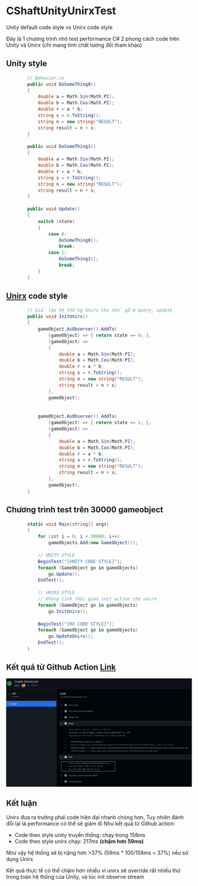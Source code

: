 # CShaftUnityUnirxTest
Unity default code style vs Unirx code style

Đây là 1 chương trình nhỏ test performance C# 2 phong cách code trên Unity và Unirx (chỉ mang tính chất tương đối tham khảo)

## Unity style
```C#
        // Behavior.cs
        public void DoSomeThing0()
        {
            double a = Math.Sin(Math.PI);
            double b = Math.Cos(Math.PI);
            double r = a * b;
            string s = r.ToString();
            string n = new string("RESULT");
            string result = n + s;
        }

        public void DoSomeThing1()
        {
            double a = Math.Sin(Math.PI);
            double b = Math.Cos(Math.PI);
            double r = a * b;
            string s = r.ToString();
            string n = new string("RESULT");
            string result = n + s;
        }
        
        public void Update()
        {
            switch (state)
            {
                case 0:
                    DoSomeThing0();
                    break;
                case 1:
                    DoSomeThing1();
                    break;
            }
        }
```

## [Unirx](https://github.com/neuecc/UniRx) code style
```C#
        // Giả lập hệ thống Unirx thu nhỏ gồm query, update
        public void InitUnirx()
        {
            gameObject.AsObserver().AddTo(
                (gameObject) => { return state == 0; },
                (gameObject) =>
                {
                    double a = Math.Sin(Math.PI);
                    double b = Math.Cos(Math.PI);
                    double r = a * b;
                    string s = r.ToString();
                    string n = new string("RESULT");
                    string result = n + s;
                },
                gameObject);


            gameObject.AsObserver().AddTo(
                (gameObject) => { return state == 1; },
                (gameObject) =>
                {
                    double a = Math.Sin(Math.PI);
                    double b = Math.Cos(Math.PI);
                    double r = a * b;
                    string s = r.ToString();
                    string n = new string("RESULT");
                    string result = n + s;
                },
                gameObject);
        }
```

## Chương trình test trên 30000 gameobject
```C#
        static void Main(string[] args)
        {
            for (int i = 0; i < 30000; i++)
                gameObjects.Add(new GameObject());

            // UNITY STYLE
            BeginTest("[UNITY CODE STYLE]");
            foreach (GameObject go in gameObjects)
                go.Update();
            EndTest();

            // UNIRX STYLE
            // Không tính thời gian init action cho unirx
            foreach (GameObject go in gameObjects)
                go.InitUnirx();

            BeginTest("[RX CODE STYLE]");
            foreach (GameObject go in gameObjects)
                go.UpdateUnirx();
            EndTest();
        }
```

## Kết quả từ Github Action [Link](https://github.com/ducphamhong/CShaftUnityUnirxTest/runs/3780860306?check_suite_focus=true)
<img src="Image/LogTest.png"/>

## Kết luận
Unirx đưa ra trường phái code hiện đại nhanh chóng hơn,
Tuy nhiên đánh đổi lại là performance có thể sẽ giảm đi 
Như kết quả từ Github action:
- Code theo style unity truyền thống: chạy trong 158ms
- Code theo style unirx chạy: 217ms **(chậm hơn 59ms)** 

Như vậy hệ thống sẽ bị nặng hơn >37% (59ms * 100/158ms = 37%) nếu sử dụng Unirx

Kết quả thực tế có thể chậm hơn nhiều vì unirx sẽ override rất nhiều thứ trong toàn hệ thống của Unity, và lúc init observe stream


